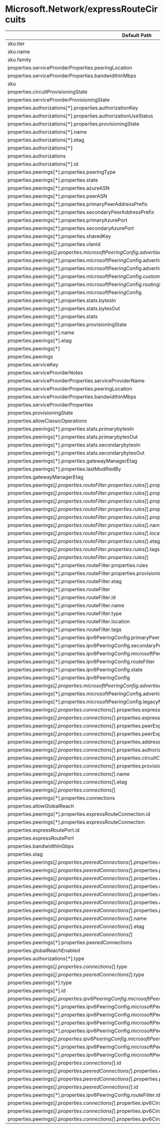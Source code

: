 # Microsoft.Network/expressRouteCircuits

| Default Path | Alias |
|---|---|
| sku.tier | Microsoft.Network/expressRouteCircuits/sku.tier |
| sku.name | Microsoft.Network/expressRouteCircuits/sku.name |
| sku.family | Microsoft.Network/expressRouteCircuits/sku.family |
| properties.serviceProviderProperties.peeringLocation | Microsoft.Network/expressRouteCircuits/serviceProvider.peeringLocation |
| properties.serviceProviderProperties.bandwidthInMbps | Microsoft.Network/expressRouteCircuits/serviceProvider.bandwidthInMbps |
| sku | Microsoft.Network/expressRouteCircuits/sku |
| properties.circuitProvisioningState | Microsoft.Network/expressRouteCircuits/circuitProvisioningState |
| properties.serviceProviderProvisioningState | Microsoft.Network/expressRouteCircuits/serviceProviderProvisioningState |
| properties.authorizations[*].properties.authorizationKey | Microsoft.Network/expressRouteCircuits/authorizations[*].authorizationKey |
| properties.authorizations[*].properties.authorizationUseStatus | Microsoft.Network/expressRouteCircuits/authorizations[*].authorizationUseStatus |
| properties.authorizations[*].properties.provisioningState | Microsoft.Network/expressRouteCircuits/authorizations[*].provisioningState |
| properties.authorizations[*].name | Microsoft.Network/expressRouteCircuits/authorizations[*].name |
| properties.authorizations[*].etag | Microsoft.Network/expressRouteCircuits/authorizations[*].etag |
| properties.authorizations[*] | Microsoft.Network/expressRouteCircuits/authorizations[*] |
| properties.authorizations | Microsoft.Network/expressRouteCircuits/authorizations |
| properties.authorizations[*].id | Microsoft.Network/expressRouteCircuits/authorizations[*].id |
| properties.peerings[*].properties.peeringType | Microsoft.Network/expressRouteCircuits/peerings[*].peeringType |
| properties.peerings[*].properties.state | Microsoft.Network/expressRouteCircuits/peerings[*].state |
| properties.peerings[*].properties.azureASN | Microsoft.Network/expressRouteCircuits/peerings[*].azureASN |
| properties.peerings[*].properties.peerASN | Microsoft.Network/expressRouteCircuits/peerings[*].peerASN |
| properties.peerings[*].properties.primaryPeerAddressPrefix | Microsoft.Network/expressRouteCircuits/peerings[*].primaryPeerAddressPrefix |
| properties.peerings[*].properties.secondaryPeerAddressPrefix | Microsoft.Network/expressRouteCircuits/peerings[*].secondaryPeerAddressPrefix |
| properties.peerings[*].properties.primaryAzurePort | Microsoft.Network/expressRouteCircuits/peerings[*].primaryAzurePort |
| properties.peerings[*].properties.secondaryAzurePort | Microsoft.Network/expressRouteCircuits/peerings[*].secondaryAzurePort |
| properties.peerings[*].properties.sharedKey | Microsoft.Network/expressRouteCircuits/peerings[*].sharedKey |
| properties.peerings[*].properties.vlanId | Microsoft.Network/expressRouteCircuits/peerings[*].vlanId |
| properties.peerings[*].properties.microsoftPeeringConfig.advertisedPublicPrefixes[*] | Microsoft.Network/expressRouteCircuits/peerings[*].microsoftPeeringConfig.advertisedPublicPrefixes[*] |
| properties.peerings[*].properties.microsoftPeeringConfig.advertisedPublicPrefixes | Microsoft.Network/expressRouteCircuits/peerings[*].microsoftPeeringConfig.advertisedPublicPrefixes |
| properties.peerings[*].properties.microsoftPeeringConfig.advertisedPublicPrefixesState | Microsoft.Network/expressRouteCircuits/peerings[*].microsoftPeeringConfig.advertisedPublicPrefixesState |
| properties.peerings[*].properties.microsoftPeeringConfig.customerASN | Microsoft.Network/expressRouteCircuits/peerings[*].microsoftPeeringConfig.customerASN |
| properties.peerings[*].properties.microsoftPeeringConfig.routingRegistryName | Microsoft.Network/expressRouteCircuits/peerings[*].microsoftPeeringConfig.routingRegistryName |
| properties.peerings[*].properties.microsoftPeeringConfig | Microsoft.Network/expressRouteCircuits/peerings[*].microsoftPeeringConfig |
| properties.peerings[*].properties.stats.bytesIn | Microsoft.Network/expressRouteCircuits/peerings[*].stats.bytesIn |
| properties.peerings[*].properties.stats.bytesOut | Microsoft.Network/expressRouteCircuits/peerings[*].stats.bytesOut |
| properties.peerings[*].properties.stats | Microsoft.Network/expressRouteCircuits/peerings[*].stats |
| properties.peerings[*].properties.provisioningState | Microsoft.Network/expressRouteCircuits/peerings[*].provisioningState |
| properties.peerings[*].name | Microsoft.Network/expressRouteCircuits/peerings[*].name |
| properties.peerings[*].etag | Microsoft.Network/expressRouteCircuits/peerings[*].etag |
| properties.peerings[*] | Microsoft.Network/expressRouteCircuits/peerings[*] |
| properties.peerings | Microsoft.Network/expressRouteCircuits/peerings |
| properties.serviceKey | Microsoft.Network/expressRouteCircuits/serviceKey |
| properties.serviceProviderNotes | Microsoft.Network/expressRouteCircuits/serviceProviderNotes |
| properties.serviceProviderProperties.serviceProviderName | Microsoft.Network/expressRouteCircuits/serviceProviderProperties.serviceProviderName |
| properties.serviceProviderProperties.peeringLocation | Microsoft.Network/expressRouteCircuits/serviceProviderProperties.peeringLocation |
| properties.serviceProviderProperties.bandwidthInMbps | Microsoft.Network/expressRouteCircuits/serviceProviderProperties.bandwidthInMbps |
| properties.serviceProviderProperties | Microsoft.Network/expressRouteCircuits/serviceProviderProperties |
| properties.provisioningState | Microsoft.Network/expressRouteCircuits/provisioningState |
| properties.allowClassicOperations | Microsoft.Network/expressRouteCircuits/allowClassicOperations |
| properties.peerings[*].properties.stats.primarybytesIn | Microsoft.Network/expressRouteCircuits/peerings[*].stats.primarybytesIn |
| properties.peerings[*].properties.stats.primarybytesOut | Microsoft.Network/expressRouteCircuits/peerings[*].stats.primarybytesOut |
| properties.peerings[*].properties.stats.secondarybytesIn | Microsoft.Network/expressRouteCircuits/peerings[*].stats.secondarybytesIn |
| properties.peerings[*].properties.stats.secondarybytesOut | Microsoft.Network/expressRouteCircuits/peerings[*].stats.secondarybytesOut |
| properties.peerings[*].properties.gatewayManagerEtag | Microsoft.Network/expressRouteCircuits/peerings[*].gatewayManagerEtag |
| properties.peerings[*].properties.lastModifiedBy | Microsoft.Network/expressRouteCircuits/peerings[*].lastModifiedBy |
| properties.gatewayManagerEtag | Microsoft.Network/expressRouteCircuits/gatewayManagerEtag |
| properties.peerings[*].properties.routeFilter.properties.rules[*].properties.access | Microsoft.Network/expressRouteCircuits/peerings[*].routeFilter.rules[*].access |
| properties.peerings[*].properties.routeFilter.properties.rules[*].properties.routeFilterRuleType | Microsoft.Network/expressRouteCircuits/peerings[*].routeFilter.rules[*].routeFilterRuleType |
| properties.peerings[*].properties.routeFilter.properties.rules[*].properties.communities[*] | Microsoft.Network/expressRouteCircuits/peerings[*].routeFilter.rules[*].communities[*] |
| properties.peerings[*].properties.routeFilter.properties.rules[*].properties.communities | Microsoft.Network/expressRouteCircuits/peerings[*].routeFilter.rules[*].communities |
| properties.peerings[*].properties.routeFilter.properties.rules[*].properties.provisioningState | Microsoft.Network/expressRouteCircuits/peerings[*].routeFilter.rules[*].provisioningState |
| properties.peerings[*].properties.routeFilter.properties.rules[*].name | Microsoft.Network/expressRouteCircuits/peerings[*].routeFilter.rules[*].name |
| properties.peerings[*].properties.routeFilter.properties.rules[*].location | Microsoft.Network/expressRouteCircuits/peerings[*].routeFilter.rules[*].location |
| properties.peerings[*].properties.routeFilter.properties.rules[*].etag | Microsoft.Network/expressRouteCircuits/peerings[*].routeFilter.rules[*].etag |
| properties.peerings[*].properties.routeFilter.properties.rules[*].tags | Microsoft.Network/expressRouteCircuits/peerings[*].routeFilter.rules[*].tags |
| properties.peerings[*].properties.routeFilter.properties.rules[*] | Microsoft.Network/expressRouteCircuits/peerings[*].routeFilter.rules[*] |
| properties.peerings[*].properties.routeFilter.properties.rules | Microsoft.Network/expressRouteCircuits/peerings[*].routeFilter.rules |
| properties.peerings[*].properties.routeFilter.properties.provisioningState | Microsoft.Network/expressRouteCircuits/peerings[*].routeFilter.provisioningState |
| properties.peerings[*].properties.routeFilter.etag | Microsoft.Network/expressRouteCircuits/peerings[*].routeFilter.etag |
| properties.peerings[*].properties.routeFilter | Microsoft.Network/expressRouteCircuits/peerings[*].routeFilter |
| properties.peerings[*].properties.routeFilter.id | Microsoft.Network/expressRouteCircuits/peerings[*].routeFilter.id |
| properties.peerings[*].properties.routeFilter.name | Microsoft.Network/expressRouteCircuits/peerings[*].routeFilter.name |
| properties.peerings[*].properties.routeFilter.type | Microsoft.Network/expressRouteCircuits/peerings[*].routeFilter.type |
| properties.peerings[*].properties.routeFilter.location | Microsoft.Network/expressRouteCircuits/peerings[*].routeFilter.location |
| properties.peerings[*].properties.routeFilter.tags | Microsoft.Network/expressRouteCircuits/peerings[*].routeFilter.tags |
| properties.peerings[*].properties.ipv6PeeringConfig.primaryPeerAddressPrefix | Microsoft.Network/expressRouteCircuits/peerings[*].ipv6PeeringConfig.primaryPeerAddressPrefix |
| properties.peerings[*].properties.ipv6PeeringConfig.secondaryPeerAddressPrefix | Microsoft.Network/expressRouteCircuits/peerings[*].ipv6PeeringConfig.secondaryPeerAddressPrefix |
| properties.peerings[*].properties.ipv6PeeringConfig.microsoftPeeringConfig | Microsoft.Network/expressRouteCircuits/peerings[*].ipv6PeeringConfig.microsoftPeeringConfig |
| properties.peerings[*].properties.ipv6PeeringConfig.routeFilter | Microsoft.Network/expressRouteCircuits/peerings[*].ipv6PeeringConfig.routeFilter |
| properties.peerings[*].properties.ipv6PeeringConfig.state | Microsoft.Network/expressRouteCircuits/peerings[*].ipv6PeeringConfig.state |
| properties.peerings[*].properties.ipv6PeeringConfig | Microsoft.Network/expressRouteCircuits/peerings[*].ipv6PeeringConfig |
| properties.peerings[*].properties.microsoftPeeringConfig.advertisedCommunities[*] | Microsoft.Network/expressRouteCircuits/peerings[*].microsoftPeeringConfig.advertisedCommunities[*] |
| properties.peerings[*].properties.microsoftPeeringConfig.advertisedCommunities | Microsoft.Network/expressRouteCircuits/peerings[*].microsoftPeeringConfig.advertisedCommunities |
| properties.peerings[*].properties.microsoftPeeringConfig.legacyMode | Microsoft.Network/expressRouteCircuits/peerings[*].microsoftPeeringConfig.legacyMode |
| properties.peerings[*].properties.connections[*].properties.expressRouteCircuitPeering.id | Microsoft.Network/expressRouteCircuits/peerings[*].connections[*].expressRouteCircuitPeering.id |
| properties.peerings[*].properties.connections[*].properties.expressRouteCircuitPeering | Microsoft.Network/expressRouteCircuits/peerings[*].connections[*].expressRouteCircuitPeering |
| properties.peerings[*].properties.connections[*].properties.peerExpressRouteCircuitPeering.id | Microsoft.Network/expressRouteCircuits/peerings[*].connections[*].peerExpressRouteCircuitPeering.id |
| properties.peerings[*].properties.connections[*].properties.peerExpressRouteCircuitPeering | Microsoft.Network/expressRouteCircuits/peerings[*].connections[*].peerExpressRouteCircuitPeering |
| properties.peerings[*].properties.connections[*].properties.addressPrefix | Microsoft.Network/expressRouteCircuits/peerings[*].connections[*].addressPrefix |
| properties.peerings[*].properties.connections[*].properties.authorizationKey | Microsoft.Network/expressRouteCircuits/peerings[*].connections[*].authorizationKey |
| properties.peerings[*].properties.connections[*].properties.circuitConnectionStatus | Microsoft.Network/expressRouteCircuits/peerings[*].connections[*].circuitConnectionStatus |
| properties.peerings[*].properties.connections[*].properties.provisioningState | Microsoft.Network/expressRouteCircuits/peerings[*].connections[*].provisioningState |
| properties.peerings[*].properties.connections[*].name | Microsoft.Network/expressRouteCircuits/peerings[*].connections[*].name |
| properties.peerings[*].properties.connections[*].etag | Microsoft.Network/expressRouteCircuits/peerings[*].connections[*].etag |
| properties.peerings[*].properties.connections[*] | Microsoft.Network/expressRouteCircuits/peerings[*].connections[*] |
| properties.peerings[*].properties.connections | Microsoft.Network/expressRouteCircuits/peerings[*].connections |
| properties.allowGlobalReach | Microsoft.Network/expressRouteCircuits/allowGlobalReach |
| properties.peerings[*].properties.expressRouteConnection.id | Microsoft.Network/expressRouteCircuits/peerings[*].expressRouteConnection.id |
| properties.peerings[*].properties.expressRouteConnection | Microsoft.Network/expressRouteCircuits/peerings[*].expressRouteConnection |
| properties.expressRoutePort.id | Microsoft.Network/expressRouteCircuits/expressRoutePort.id |
| properties.expressRoutePort | Microsoft.Network/expressRouteCircuits/expressRoutePort |
| properties.bandwidthInGbps | Microsoft.Network/expressRouteCircuits/bandwidthInGbps |
| properties.stag | Microsoft.Network/expressRouteCircuits/stag |
| properties.peerings[*].properties.peeredConnections[*].properties.expressRouteCircuitPeering | Microsoft.Network/expressRouteCircuits/peerings[*].peeredConnections[*].expressRouteCircuitPeering |
| properties.peerings[*].properties.peeredConnections[*].properties.peerExpressRouteCircuitPeering | Microsoft.Network/expressRouteCircuits/peerings[*].peeredConnections[*].peerExpressRouteCircuitPeering |
| properties.peerings[*].properties.peeredConnections[*].properties.addressPrefix | Microsoft.Network/expressRouteCircuits/peerings[*].peeredConnections[*].addressPrefix |
| properties.peerings[*].properties.peeredConnections[*].properties.circuitConnectionStatus | Microsoft.Network/expressRouteCircuits/peerings[*].peeredConnections[*].circuitConnectionStatus |
| properties.peerings[*].properties.peeredConnections[*].properties.connectionName | Microsoft.Network/expressRouteCircuits/peerings[*].peeredConnections[*].connectionName |
| properties.peerings[*].properties.peeredConnections[*].properties.authResourceGuid | Microsoft.Network/expressRouteCircuits/peerings[*].peeredConnections[*].authResourceGuid |
| properties.peerings[*].properties.peeredConnections[*].properties.provisioningState | Microsoft.Network/expressRouteCircuits/peerings[*].peeredConnections[*].provisioningState |
| properties.peerings[*].properties.peeredConnections[*].name | Microsoft.Network/expressRouteCircuits/peerings[*].peeredConnections[*].name |
| properties.peerings[*].properties.peeredConnections[*].etag | Microsoft.Network/expressRouteCircuits/peerings[*].peeredConnections[*].etag |
| properties.peerings[*].properties.peeredConnections[*] | Microsoft.Network/expressRouteCircuits/peerings[*].peeredConnections[*] |
| properties.peerings[*].properties.peeredConnections | Microsoft.Network/expressRouteCircuits/peerings[*].peeredConnections |
| properties.globalReachEnabled | Microsoft.Network/expressRouteCircuits/globalReachEnabled |
| properties.authorizations[*].type | Microsoft.Network/expressRouteCircuits/authorizations[*].type |
| properties.peerings[*].properties.connections[*].type | Microsoft.Network/expressRouteCircuits/peerings[*].connections[*].type |
| properties.peerings[*].properties.peeredConnections[*].type | Microsoft.Network/expressRouteCircuits/peerings[*].peeredConnections[*].type |
| properties.peerings[*].type | Microsoft.Network/expressRouteCircuits/peerings[*].type |
| properties.peerings[*].id | Microsoft.Network/expressRouteCircuits/peerings[*].id |
| properties.peerings[*].properties.ipv6PeeringConfig.microsoftPeeringConfig.advertisedPublicPrefixes[*] | Microsoft.Network/expressRouteCircuits/peerings[*].ipv6PeeringConfig.microsoftPeeringConfig.advertisedPublicPrefixes[*] |
| properties.peerings[*].properties.ipv6PeeringConfig.microsoftPeeringConfig.advertisedPublicPrefixes | Microsoft.Network/expressRouteCircuits/peerings[*].ipv6PeeringConfig.microsoftPeeringConfig.advertisedPublicPrefixes |
| properties.peerings[*].properties.ipv6PeeringConfig.microsoftPeeringConfig.advertisedPublicPrefixesState | Microsoft.Network/expressRouteCircuits/peerings[*].ipv6PeeringConfig.microsoftPeeringConfig.advertisedPublicPrefixesState |
| properties.peerings[*].properties.ipv6PeeringConfig.microsoftPeeringConfig.customerASN | Microsoft.Network/expressRouteCircuits/peerings[*].ipv6PeeringConfig.microsoftPeeringConfig.customerASN |
| properties.peerings[*].properties.ipv6PeeringConfig.microsoftPeeringConfig.routingRegistryName | Microsoft.Network/expressRouteCircuits/peerings[*].ipv6PeeringConfig.microsoftPeeringConfig.routingRegistryName |
| properties.peerings[*].properties.ipv6PeeringConfig.microsoftPeeringConfig.advertisedCommunities[*] | Microsoft.Network/expressRouteCircuits/peerings[*].ipv6PeeringConfig.microsoftPeeringConfig.advertisedCommunities[*] |
| properties.peerings[*].properties.ipv6PeeringConfig.microsoftPeeringConfig.advertisedCommunities | Microsoft.Network/expressRouteCircuits/peerings[*].ipv6PeeringConfig.microsoftPeeringConfig.advertisedCommunities |
| properties.peerings[*].properties.ipv6PeeringConfig.microsoftPeeringConfig.legacyMode | Microsoft.Network/expressRouteCircuits/peerings[*].ipv6PeeringConfig.microsoftPeeringConfig.legacyMode |
| properties.peerings[*].properties.connections[*].id | Microsoft.Network/expressRouteCircuits/peerings[*].connections[*].id |
| properties.peerings[*].properties.peeredConnections[*].properties.expressRouteCircuitPeering.id | Microsoft.Network/expressRouteCircuits/peerings[*].peeredConnections[*].expressRouteCircuitPeering.id |
| properties.peerings[*].properties.peeredConnections[*].properties.peerExpressRouteCircuitPeering.id | Microsoft.Network/expressRouteCircuits/peerings[*].peeredConnections[*].peerExpressRouteCircuitPeering.id |
| properties.peerings[*].properties.peeredConnections[*].id | Microsoft.Network/expressRouteCircuits/peerings[*].peeredConnections[*].id |
| properties.peerings[*].properties.ipv6PeeringConfig.routeFilter.id | Microsoft.Network/expressRouteCircuits/peerings[*].ipv6PeeringConfig.routeFilter.id |
| properties.peerings[*].properties.connections[*].properties.ipv6CircuitConnectionConfig.addressPrefix | Microsoft.Network/expressRouteCircuits/peerings[*].connections[*].ipv6CircuitConnectionConfig.addressPrefix |
| properties.peerings[*].properties.connections[*].properties.ipv6CircuitConnectionConfig.circuitConnectionStatus | Microsoft.Network/expressRouteCircuits/peerings[*].connections[*].ipv6CircuitConnectionConfig.circuitConnectionStatus |
| properties.peerings[*].properties.connections[*].properties.ipv6CircuitConnectionConfig | Microsoft.Network/expressRouteCircuits/peerings[*].connections[*].ipv6CircuitConnectionConfig |


